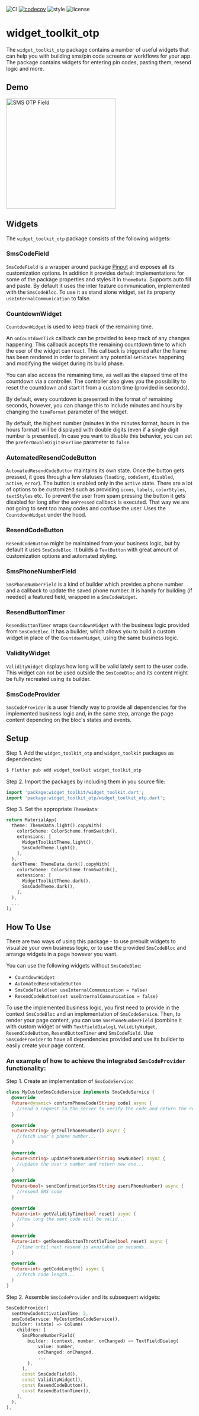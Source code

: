 ﻿![CI][ci_badge_lnk] [![codecov][codecov_badge_lnk]][codecov_branch_lnk] ![style][code_style_lnk] ![license][license_lnk]

# widget_toolkit_otp

The `widget_toolkit_otp` package contains a number of useful widgets that can help you with building sms/pin code screens or workflows for your app. The package contains widgets for entering pin codes, pasting them, resend logic and more.

## Demo

<img width=296 src="https://raw.githubusercontent.com/Prime-Holding/widget_toolkit/master/packages/widget_toolkit_otp/doc/assets/otp-example.gif" alt="SMS OTP Field">

## Widgets

The `widget_toolkit_otp` package consists of the following widgets:

### SmsCodeField

`SmsCodeField` is a wrapper around package [Pinput](https://pub.dev/packages/pinput) and exposes all its customization options. In addition it provides default implementations for some of the package properties and styles it in `themeData`. Supports auto fill and paste. By default it uses the inter feature communication, implemented with the `SmsCodeBloc`. To use it as stand alone widget, set its property `useInternalCommunication` to false. 

### CountdownWidget

`CountdownWidget` is used to keep track of the remaining time.

An `onCountdownTick` callback can be provided to keep track of any changes happening. This callback accepts the remaining countdown time to which the user of the widget can react. This callback is triggered after the frame has been rendered in order to prevent any potential `setStates` happening and modifying the widget during its build phase.

You can also access the remaining time, as well as the elapsed time of the countdown via a controller.  The controller also gives you the possibility to reset the countdown and start it from a custom time (provided in seconds).

By default, every countdown is presented in the format of remaining seconds, however, you can change this to include minutes and hours by changing the `timeFormat` parameter of the widget.

By default, the highest number (minutes in the minutes format, hours in the hours format) will be displayed with double digits (even if a single digit number is presented). In case you want to disable this behavior, you can set the `preferDoubleDigitsForTime` parameter to `false`.

### AutomatedResendCodeButton

`AutomatedResendCodeButton` maintains its own state. Once the button gets pressed, it goes through a few statuses (`loading`, `codeSent`, `disabled`, `active`, `error`). The button is enabled only in the `active` state. There are a lot of options to be customized such as providing `icons`, `labels`, `colorStyles`, `textStyles` etc. To prevent the user from spam pressing the button it gets disabled for long after the `onPressed` callback is executed. That way we are not going to sent too many codes and confuse the user. Uses the `CountdownWidget` under the hood.

### ResendCodeButton

`ResendCodeButton` might be maintained from your business logic, but by default it uses `SmsCodeBloc`. It builds a `TextButton` with great amount of customization options and automated styling.

### SmsPhoneNumberField

`SmsPhoneNumberField` is a kind of builder which provides a phone number and a callback to update the saved phone number. It is handy for building (if needed) a featured field, wrapped in a `SmsCodeWidget`.

### ResendButtonTimer

`ResendButtonTimer` wraps `CountdownWidget` with the business logic provided from `SmsCodeBloc`. It has a builder, which allows you to build a custom widget in place of the `CountdownWidget`, using the same business logic.

### ValidityWidget

`ValidityWidget` displays how long will be valid lately sent to the user code. This widget can not be used outside the `SmsCodeBloc` and its content might be fully recreated using its builder.

### SmsCodeProvider

`SmsCodeProvider` is a user friendly way to provide all dependencies for the implemented business logic and, in the same step, arrange the page content depending on the bloc's states and events.

## Setup

Step 1. Add the `widget_toolkit_otp` and  `widget_toolkit` packages as dependencies:
```bash
$ flutter pub add widget_toolkit widget_toolkit_otp
```

Step 2. Import the packages by including them in you source file:
```dart
import 'package:widget_toolkit/widget_toolkit.dart';
import 'package:widget_toolkit_otp/widget_toolkit_otp.dart';
```

Step 3. Set the appropriate `ThemeData`:

```dart
return MaterialApp(  
  theme: ThemeData.light().copyWith(  
    colorScheme: ColorScheme.fromSwatch(),  
    extensions: [  
      WidgetToolkitTheme.light(),  
      SmsCodeTheme.light(), 
    ],  
  ),  
  darkTheme: ThemeData.dark().copyWith(  
    colorScheme: ColorScheme.fromSwatch(),  
    extensions: [  
      WidgetToolkitTheme.dark(),  
      SmsCodeTheme.dark(),
    ],  
  ),  
  ...  
);
```

## How To Use

There are two ways of using this package - to use prebuilt widgets to visualize your own business logic, or to use the provided `SmsCodeBloc` and arrange widgets in a page however you want. 

You can use the following widgets without `SmsCodeBloc`:

 - `CountdownWidget`
 - `AutomatedResendCodeButton`
 - `SmsCodeField(set useInternalCommunication = false)`
 - `ResendCodeButton(set useInternalCommunication = false)`

To use the implemented business logic, you first need to provide in the context `SmsCodeBloc` and an implementation of `SmsCodeService`. Then, to render your page content, you can use `SmsPhoneNumberField`  (combine it with custom widget or with `TextFieldDialog`), `ValidityWidget`, `ResendCodeButton`, `ResendButtonTimer` and `SmsCodeField`. Use `SmsCodeProvider` to have all dependencies provided and use its builder to easily create your page content.

### An example of how to achieve the integrated `SmsCodeProvider` functionality:

Step 1. Create an implementation of `SmsCodeService`:
```dart
class MyCustomSmsCodeService implements SmsCodeService {  
  @override  
  Future<dynamic> confirmPhoneCode(String code) async {  
    //send a request to the server to verify the code and return the response...  
  }  
  
  @override  
  Future<String> getFullPhoneNumber() async {  
    //fetch user's phone number...  
  }  
  
  @override  
  Future<String> updatePhoneNumber(String newNumber) async {  
    //update the user's number and return new one...  
  }  
  
  @override  
  Future<bool> sendConfirmationSms(String usersPhoneNumber) async {  
    //resend SMS code  
  }  
  
  @override  
  Future<int> getValidityTime(bool reset) async {  
    //how long the sent code will be valid...  
  }  
  
  @override  
  Future<int> getResendButtonThrottleTime(bool reset) async {  
    //time until next resend is available in seconds...  
  }  
  
  @override  
  Future<int> getCodeLength() async {  
    //fetch code length...  
  }  
}
```

Step 2. Assemble `SmsCodeProvider` and its subsequent widgets:
```dart
SmsCodeProvider(  
  sentNewCodeActivationTime: 2,  
  smsCodeService: MyCustomSmsCodeService(),  
  builder: (state) => Column(  
    children: [  
      SmsPhoneNumberField(  
        builder: (context, number, onChanged) => TextFieldDialog(  
            value: number,  
            onChanged: onChanged,  
            ...  
        ),  
      ),  
      const SmsCodeField(),  
      const ValidityWidget(),  
      const ResendCodeButton(),  
      const ResendButtonTimer(),  
    ],  
  ),  
),
```

[ci_badge_lnk]: https://github.com/Prime-Holding/widget_toolkit/workflows/CI/badge.svg  
[codecov_badge_lnk]: https://codecov.io/gh/Prime-Holding/widget_toolkit/packages/widget_toolkit/branch/master/graph/badge.svg  
[codecov_branch_lnk]: https://codecov.io/gh/Prime-Holding/widget_toolkit/packages/widget_toolkit_biometrics/branch/master
[code_style_lnk]: https://img.shields.io/badge/style-effective_dart-40c4ff.svg  
[license_lnk]: https://img.shields.io/badge/license-MIT-purple.svg

